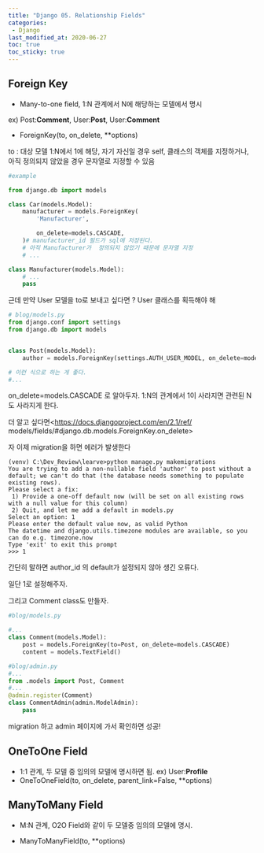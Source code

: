 ```yaml
---
title: "Django 05. Relationship Fields"
categories:
 - Django
last_modified_at: 2020-06-27
toc: true
toc_sticky: true
---
```


## Foreign Key
 - Many-to-one field, 1:N 관계에서 N에 해당하는 모델에서  명시
 
 ex) Post:**Comment**, User:**Post**, User:**Comment**
 
 - ForeignKey(to, on_delete, **options)

to : 대상 모델 1:N에서 1에 해당, 자기 자신일 경우 self, 클래스의 객체를 지정하거나, 
아직 정의되지 않았을 경우 문자열로 지정할 수 있음
```python
#example

from django.db import models

class Car(models.Model):
    manufacturer = models.ForeignKey(  
        'Manufacturer',     

        on_delete=models.CASCADE,
    )# manufacturer_id 필드가 sql에 저장된다.
    # 아직 Manufacturer가  정의되지 않았기 때문에 문자열 지정
    # ...

class Manufacturer(models.Model):
    # ...
    pass
```
근데 만약 User 모델을 to로 보내고 싶다면 ? User 클래스를 획득해야 해
```python
# blog/models.py
from django.conf import settings
from django.db import models


class Post(models.Model):
    author = models.ForeignKey(settings.AUTH_USER_MODEL, on_delete=models.CASCADE)

# 이런 식으로 하는 게 좋다.
#...
```

on_delete=models.CASCADE 로 알아두자. 1:N의 관계에서 1이 사라지면 관련된 N도 사라지게 한다.

더 알고 싶다면<https://docs.djangoproject.com/en/2.1/ref/
models/fields/#django.db.models.ForeignKey.on_delete>

자 이제 migration을 하면 에러가 발생한다
```shell
(venv) C:\Dev_Review\learve>python manage.py makemigrations
You are trying to add a non-nullable field 'author' to post without a default; we can't do that (the database needs something to populate existing rows).
Please select a fix:
 1) Provide a one-off default now (will be set on all existing rows with a null value for this column)
 2) Quit, and let me add a default in models.py
Select an option: 1
Please enter the default value now, as valid Python
The datetime and django.utils.timezone modules are available, so you can do e.g. timezone.now
Type 'exit' to exit this prompt
>>> 1
```
간단히 말하면 author_id 의 default가 설정되지 않아 생긴 오류다. 

일단 1로 설정해주자.

그리고 Comment class도 만들자.
```python
#blog/models.py

#...
class Comment(models.Model):
    post = models.ForeignKey(to=Post, on_delete=models.CASCADE)
    content = models.TextField()

#blog/admin.py
#...
from .models import Post, Comment
#...
@admin.register(Comment)
class CommentAdmin(admin.ModelAdmin):
    pass
```
migration 하고
admin 페이지에 가서 확인하면 성공!

## OneToOne Field

- 1:1 관계, 두 모델 중 임의의 모델에 명시하면 됨.
ex) User:**Profile**
- OneToOneField(to, on_delete, parent_link=False, **options)
## ManyToMany Field

- M:N 관계, O2O Field와 같이 두 모델중 임의의 모델에 명시.

- ManyToManyField(to, **options)